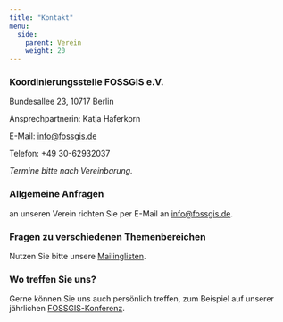 ```yaml
---
title: "Kontakt"
menu:
  side:
    parent: Verein
    weight: 20
---
```


### Koordinierungsstelle FOSSGIS e.V.

Bundesallee 23, 10717 Berlin 

Ansprechpartnerin: Katja Haferkorn

E-Mail: [info@fossgis.de](mailto:info@fossgis.de)

Telefon: +49 30-62932037

*Termine bitte nach Vereinbarung.*



### Allgemeine Anfragen 
an unseren Verein richten Sie per E-Mail an [info@fossgis.de](mailto:info@fossgis.de).


### Fragen zu verschiedenen Themenbereichen
Nutzen Sie bitte unsere [Mailinglisten](/community/mailinglisten/).

<!--Auch per [Chat](/community/irc/) ist eine Kontaktaufnahme möglich.-->

### Wo treffen Sie uns?
Gerne können Sie uns auch persönlich treffen, zum Beispiel auf unserer jährlichen [FOSSGIS-Konferenz](/konferenz/).
